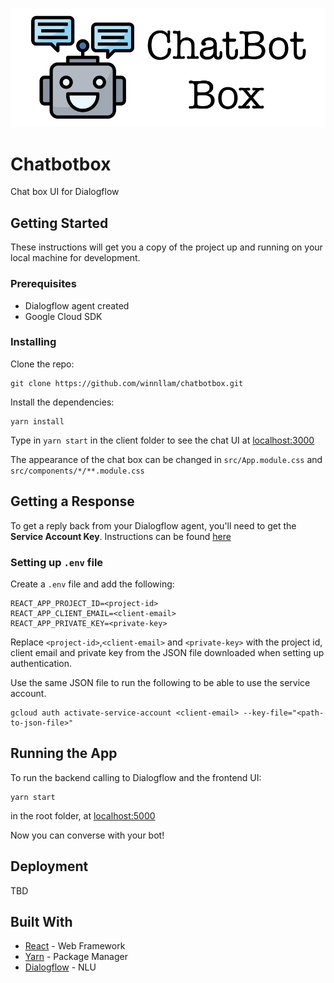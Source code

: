 ![alt text](https://github.com/winnllam/chatbotbox/blob/master/public/chatbotbox.png)

# Chatbotbox

Chat box UI for Dialogflow

## Getting Started

These instructions will get you a copy of the project up and running on your local machine for development.

### Prerequisites

* Dialogflow agent created
* Google Cloud SDK

### Installing

Clone the repo:

```
git clone https://github.com/winnllam/chatbotbox.git
```

Install the dependencies:

```
yarn install
```

Type in `yarn start` in the client folder to see the chat UI at [localhost:3000](http://localhost:3000)
  
The appearance of the chat box can be changed in `src/App.module.css` and `src/components/*/**.module.css`

## Getting a Response

To get a reply back from your Dialogflow agent, you'll need to get the **Service Account Key**. Instructions can be found [here](https://dialogflow.com/docs/reference/v2-auth-setup)

### Setting up `.env` file

Create a `.env` file and add the following:

```
REACT_APP_PROJECT_ID=<project-id>
REACT_APP_CLIENT_EMAIL=<client-email>
REACT_APP_PRIVATE_KEY=<private-key>
```

Replace `<project-id>`,`<client-email>` and `<private-key>` with the project id, client email and private key from the JSON file downloaded when setting up authentication.  

Use the same JSON file to run the following to be able to use the service account.
```
gcloud auth activate-service-account <client-email> --key-file="<path-to-json-file>"
```

## Running the App

To run the backend calling to Dialogflow and the frontend UI:

```
yarn start
```
in the root folder, at [localhost:5000](http://localhost:5000)

Now you can converse with your bot!

## Deployment

TBD 

## Built With

* [React](https://reactjs.org) - Web Framework
* [Yarn](https://yarnpkg.com) - Package Manager
* [Dialogflow](https://dialogflow.com) - NLU
